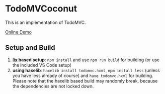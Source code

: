 # TodoMVCoconut

This is an implementation of TodoMVC. 

[Online Demo](https://rawgit.com/back2dos/d863ab5e0e3310493e900f0f01d20327/raw/0d7befd0834315ed97415110d0f999c05c3cd9fe/index.html)

## Setup and Build

1. **[lix](https://github.com/lix-pm/lix.client#lix---the-haxe-package-manager-that-rox--ba-dum-tss-) based setup**: `npm install` and use `npm run build` for building (or use the included VS Code setup)
2. **using haxelib**: `haxelib install todomvc.hxml`, `npm install less` (unless you have less already of course) and `haxe todomvc.hxml` for building. Please note that the haxelib based build may randomly break, because the dependencies are not locked down.
